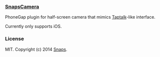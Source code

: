 ### [SnapsCamera](https://makesnaps.com)

PhoneGap plugin for half-screen camera that mimics [Taptalk](https://www.taptalk.me/)-like interface.

Currently only supports iOS.

### License

MIT. Copyright (c) 2014 [Snaps](http://snapsapp.com).
